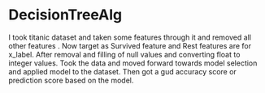 # DecisionTreeAlg

I took titanic dataset and taken some features through it and removed all other features .
Now target as Survived feature and Rest features are for x_label.
After removal and filling of null values and converting float to integer values.
Took the data and moved forward towards model selection and applied model to the dataset.
Then got a gud accuracy score or prediction score based on the model.
